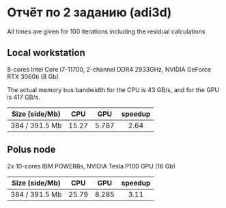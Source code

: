 # Отчёт по 2 заданию (adi3d)

All times are given for 100 iterations including the residual calculations

## Local workstation
8-cores Intel Core i7-11700, 2-channel DDR4 2933GHz, NVIDIA GeForce RTX 3060ti (8 Gb)

The actual memory bus bandwidth for the CPU is 43 GB/s, and for the GPU is 417 GB/s.

| Size (side/Mb)  | CPU      | GPU       | speedup   |
|     :-----:     | :----:   | :----:    | :----:    |
|  384 / 391.5 Mb | 15.27    | 5.787     | 2.64      |

## Polus node
2x 10-cores IBM POWER8s, NVIDIA Tesla P100 GPU (16 Gb)

| Size (side/Mb)  | CPU      | GPU      | speedup   |
|     :----:      | :----:   | :----:   | :----:    |
|  384 / 391.5 Mb | 25.79    | 8.285    | 3.11      |

